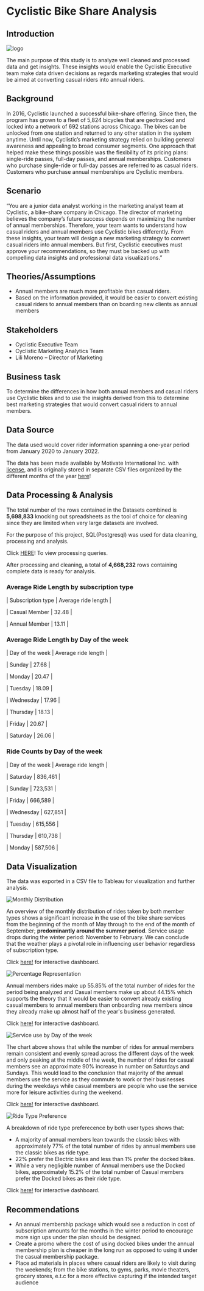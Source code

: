 # Cyclistic Bike Share Analysis

## Introduction

![logo](data_viz/logo.jpeg)

The main purpose of this study is to analyze well cleaned and processed data and get insights. These insights would enable the Cyclistic Executive team make data 
driven decisions as regards marketing strategies that would be aimed at converting casual riders into annual riders.


## Background

In 2016, Cyclistic launched a successful bike-share offering. Since then, the program has grown to a fleet of 5,824 bicycles that are geotracked and locked into 
a network of 692 stations across Chicago. The bikes can be unlocked from one station and returned to any other station in the system anytime.
Until now, Cyclistic’s marketing strategy relied on building general awareness and appealing to broad consumer segments. One approach that helped make these 
things possible was the flexibility of its pricing plans: single-ride passes, full-day passes, and annual memberships. Customers who purchase single-ride or 
full-day passes are referred to as casual riders. Customers who purchase annual memberships are Cyclistic members.


## Scenario

“You are a junior data analyst working in the marketing analyst team at Cyclistic, a bike-share company in Chicago. The director of marketing believes the 
company’s 
future success depends on maximizing the number of annual memberships. Therefore, your team wants to understand how casual riders and annual members use 
Cyclistic 
bikes differently. From these insights, your team will design a new marketing strategy to convert casual riders into annual members. But first, Cyclistic 
executives 
must approve your recommendations, so they must be backed up with compelling data insights and professional data visualizations.”


## Theories/Assumptions

*	Annual members are much more profitable than casual riders.
*	Based on the information provided, it would be easier to convert existing casual riders to annual members than on boarding new clients as annual members


## Stakeholders

*	Cyclistic Executive Team
*	Cyclistic Marketing Analytics Team
*	Lili Moreno – Director of Marketing


## Business task

To determine the differences in how both annual members and casual riders use Cyclistic bikes and to use the insights derived from this to determine best 
marketing strategies that would convert casual riders to annual members.


## Data Source

The data used would cover rider information spanning a one-year period from January 2020 to January 2022.

The data has been made available by Motivate International Inc. with [license](https://ride.divvybikes.com/data-license-agreement), and is originally stored in 
separate CSV files organized by the different months of 
the year [here](https://divvy-tripdata.s3.amazonaws.com/index.html)!


## Data Processing & Analysis

The total number of the rows contained in the Datasets combined is **5,698,833** knocking out spreadsheets as the tool of choice for cleaning since they are 
limited when very large datasets are involved.

For the purpose of this project, SQL(Postgresql) was used for data cleaning, processing and analysis.

Click [HERE](cyclistic_data.sql)! To view processing queries.

After processing and cleaning, a total of **4,668,232** rows containing complete data is ready for analysis.


### Average Ride Length by subscription type


|  Subscription type   |   Average ride length  |

|  Casual Member       |   32.48                |

|  Annual Member       |   13.11                |



### Average Ride Length by Day of the week


|  Day of the week     |   Average ride length  |

|  Sunday              |   27.68                |

|  Monday              |   20.47                |

|  Tuesday             |   18.09                |

|  Wednesday           |   17.96                |

|  Thursday            |   18.13                |

|  Friday              |   20.67                |

|  Saturday            |   26.06                |



### Ride Counts by Day of the week


|  Day of the week     |   Average ride length  |

|  Saturday            |   836,461              |

|  Sunday              |   723,531              |

|  Friday              |   666,589              |

|  Wednesday           |   627,851              |

|  Tuesday             |   615,556              |

|  Thursday            |   610,738              |

|  Monday              |   587,506              |


## Data Visualization

The data was exported in a CSV file to Tableau for visualization and further analysis.


![Monthly Distribution](https://github.com/Judoze/CYCLISTIC-BIKE-SHARE-ANALYSIS/blob/main/data_viz/User%20Monthly%20distribution.png)

An overview of the monthly distribution of rides taken by both member types shows a significant increase in the use of the bike share services from the beginning 
of the month of May through to the end of the month of September; **predominantly around the summer period**. Service usage drops during the winter period: 
November to February. We can conclude that the weather plays a pivotal role in influencing user behavior regardless of subscription type.

Click [here!](https://public.tableau.com/views/GoogleCapstone_16442871060120/UserMonthlydistribution?:language=en-GB&:display_count=n&:origin=viz_share_link) for 
interactive dashboard.


![Percentage Representation](https://github.com/Judoze/CYCLISTIC-BIKE-SHARE-ANALYSIS/blob/main/data_viz/Percentage%20Rep.png)

Annual members rides make up 55.85% of the total number of rides for the period being analyzed and Casual members make up about 44.15% which supports the theory 
that it would be easier to convert already existing casual members to annual members than onboarding new members since they already make up almost half of the 
year's business generated.

Click [here!](https://public.tableau.com/views/CYCLISTICRIDEDATA2/PercentageRep?:language=en-GB&:display_count=n&:origin=viz_share_link) for 
interactive dashboard.


![Service use by Day of the week](https://github.com/Judoze/CYCLISTIC-BIKE-SHARE-ANALYSIS/blob/main/data_viz/Service%20Use%20By%20Days%20of%20Week.png)

The chart above shows that while the number of rides for annual members remain consistent and evenly spread across the different days of the week and only 
peaking at the middle of the week, the number of rides for casual members see an approximate 90% increase in number on Saturdays and Sundays. This would lead to 
the conclusion that majority of the annual members use the service as they commute to work or their businesses during the weekdays while casual members are 
people who use the service more for leisure activities during the weekend.

Click [here!](https://public.tableau.com/views/CYCLISTICRIDEDATA3/ServiceUseByDaysofWeek?:language=en-GB&:display_count=n&:origin=viz_share_link) for 
interactive dashboard.


![Ride Type Preference](https://github.com/Judoze/CYCLISTIC-BIKE-SHARE-ANALYSIS/blob/main/data_viz/Vehicle%20Type%20Preference.png)

A breakdown of ride type preferecence by both user types shows that:
* A majority of annual members lean towards the classic bikes with approximately 77% of the total number of rides by annual members use the classic bikes as ride 
  type.
* 22% prefer the Electric bikes and less than 1% prefer the docked bikes.
* While a very negligible number of Annual members use the Docked bikes, approximately 15.2% of the total number of Casual members prefer the Docked bikes as 
  their ride type. 
 
 Click [here!](https://public.tableau.com/views/CYCLISTICRIDEDATA/VehicleTypePreference?:language=en-GB&:display_count=n&:origin=viz_share_link) for 
interactive dashboard.


## Recommendations

* An annual membership package which would see a reduction in cost of subscription amounts for the months in the winter period to encourage more sign ups under 
  the plan should be designed.
* Create a promo where the cost of using docked bikes under the annual membership plan is cheaper in the long run as opposed to using it under the casual 
  membership package. 
* Place ad materials in places where casual riders are likely to visit during the weekends; from the bike stations, to gyms, parks, movie theaters, grocery 
  stores, e.t.c for a more effective capturing if the intended target audience

